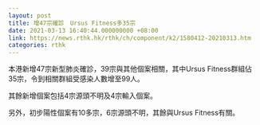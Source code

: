 ```yaml
---
layout: post
title: 增47宗確診　Ursus Fitness多35宗
date: 2021-03-13 16:40:44.000000000 +08:00
link: https://news.rthk.hk/rthk/ch/component/k2/1580412-20210313.htm
categories: rthk
---
```


本港新增47宗新型肺炎確診，39宗與其他個案相關，其中Ursus Fitness群組佔35宗，令到相關群組受感染人數增至99人。

其餘新增個案包括4宗源頭不明及4宗輸入個案。

另外，初步陽性個案有10多宗，6宗源頭不明，其餘與Ursus Fitness有關。
